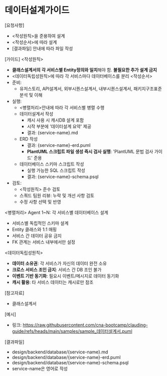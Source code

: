 # 데이터설계가이드 

[요청사항]
- <작성원칙>을 준용하여 설계
- <작성순서>에 따라 설계
- [결과파일] 안내에 따라 파일 작성   

[가이드]
<작성원칙>
- **클래스설계서의 각 서비스별 Entity정의와 일치**해야 함. **불필요한 추가 설계 금지**
- <데이터독립성원칙>에 따라 각 서비스마다 데이터베이스를 분리
<작성순서>
- 준비:
  - 유저스토리, API설계서, 외부시퀀스설계서, 내부시퀀스설계서, 패키지구조표준 분석 및 이해
- 실행:
  - <병렬처리>안내에 따라 각 서비스별 병렬 수행 
  - 데이터설계서 작성
    - 캐시 사용 시 캐시DB 설계 포함
    - 시작 부분에 '데이터설계 요약' 제공 
    - 결과: {service-name}.md 
  - ERD 작성
    - 결과: {service-name}-erd.puml
    - **PlantUML 스크립트 파일 생성 즉시 검사 실행**: 'PlantUML 문법 검사  가이드' 준용  
  - 데이터베이스 스키마 스크립트 작성 
    - 실행 가능한 SQL 스크립트 작성
    - 결과: {service-name}-schema.psql
- 검토: 
  - <작성원칙> 준수 검토
  - 스쿼드 팀원 리뷰: 누락 및 개선 사항 검토
  - 수정 사항 선택 및 반영  

<병렬처리>
Agent 1~N: 각 서비스별 데이터베이스 설계
  - 서비스별 독립적인 스키마 설계
  - Entity 클래스와 1:1 매핑
  - 서비스 간 데이터 공유 금지
  - FK 관계는 서비스 내부에서만 설정

<데이터독립성원칙>
- **데이터 소유권**: 각 서비스가 자신의 데이터 완전 소유
- **크로스 서비스 조인 금지**: 서비스 간 DB 조인 불가
- **이벤트 기반 동기화**: 필요시 이벤트/메시지로 데이터 동기화
- **캐시 활용**: 타 서비스 데이터는 캐시로만 참조 

[참고자료]
- 클래스설계서

[예시]
- 링크: https://raw.githubusercontent.com/cna-bootcamp/clauding-guide/refs/heads/main/samples/sample_데이터설계서.puml

[결과파일]
- design/backend/database/{service-name}.md
- design/backend/database/{service-name}-erd.puml
- design/backend/database/{service-name}-schema.psql
- service-name은 영어로 작성 
